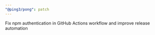 ```yaml
---
"@ping3/pong": patch
---
```


Fix npm authentication in GitHub Actions workflow and improve release automation
